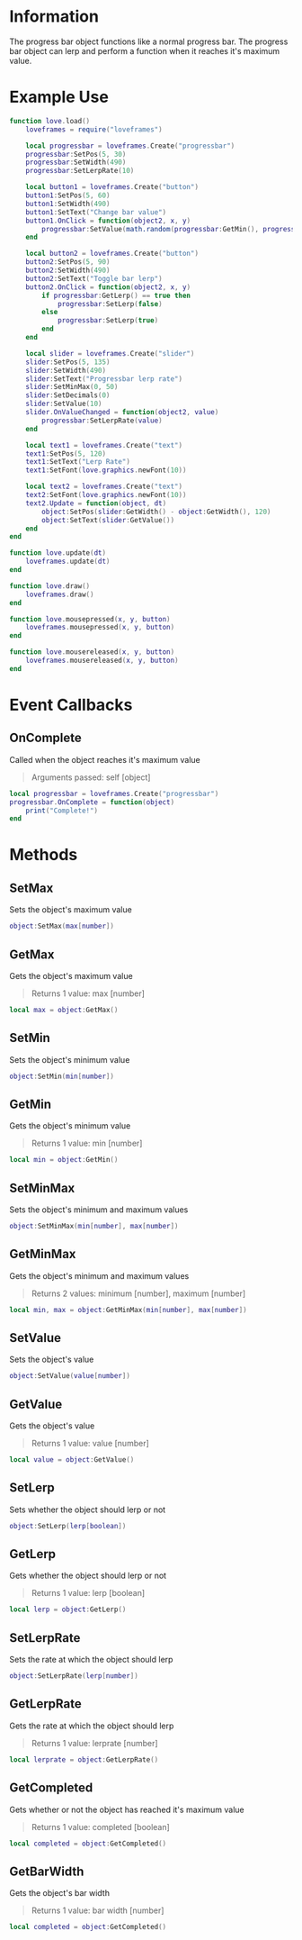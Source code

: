 # Information
The progress bar object functions like a normal progress bar. The progress bar object can lerp and perform a function when it reaches it's maximum value.

# Example Use
```lua
function love.load()
    loveframes = require("loveframes")

    local progressbar = loveframes.Create("progressbar")
    progressbar:SetPos(5, 30)
    progressbar:SetWidth(490)
    progressbar:SetLerpRate(10)

    local button1 = loveframes.Create("button")
    button1:SetPos(5, 60)
    button1:SetWidth(490)
    button1:SetText("Change bar value")
    button1.OnClick = function(object2, x, y)
        progressbar:SetValue(math.random(progressbar:GetMin(), progressbar:GetMax()))
    end

    local button2 = loveframes.Create("button")
    button2:SetPos(5, 90)
    button2:SetWidth(490)
    button2:SetText("Toggle bar lerp")
    button2.OnClick = function(object2, x, y)
        if progressbar:GetLerp() == true then
            progressbar:SetLerp(false)
        else
            progressbar:SetLerp(true)
        end
    end

    local slider = loveframes.Create("slider")
    slider:SetPos(5, 135)
    slider:SetWidth(490)
    slider:SetText("Progressbar lerp rate")
    slider:SetMinMax(0, 50)
    slider:SetDecimals(0)
    slider:SetValue(10)
    slider.OnValueChanged = function(object2, value)
        progressbar:SetLerpRate(value)
    end

    local text1 = loveframes.Create("text")
    text1:SetPos(5, 120)
    text1:SetText("Lerp Rate")
    text1:SetFont(love.graphics.newFont(10))

    local text2 = loveframes.Create("text")
    text2:SetFont(love.graphics.newFont(10))
    text2.Update = function(object, dt)
        object:SetPos(slider:GetWidth() - object:GetWidth(), 120)
        object:SetText(slider:GetValue())
    end
end

function love.update(dt)
    loveframes.update(dt)
end

function love.draw()
    loveframes.draw()
end

function love.mousepressed(x, y, button)
    loveframes.mousepressed(x, y, button)
end

function love.mousereleased(x, y, button)
    loveframes.mousereleased(x, y, button)
end
```
# Event Callbacks

## OnComplete
Called when the object reaches it's maximum value 

> Arguments passed: self [object]

```lua
local progressbar = loveframes.Create("progressbar")
progressbar.OnComplete = function(object)
    print("Complete!")
end
```

# Methods
## SetMax
Sets the object's maximum value

```lua
object:SetMax(max[number])
```

## GetMax
Gets the object's maximum value 

> Returns 1 value: max [number]

```lua
local max = object:GetMax()
```

## SetMin
Sets the object's minimum value

```lua
object:SetMin(min[number])
```

## GetMin
Gets the object's minimum value 

> Returns 1 value: min [number]

```lua
local min = object:GetMin()
```

## SetMinMax
Sets the object's minimum and maximum values

```lua
object:SetMinMax(min[number], max[number])
```

## GetMinMax
Gets the object's minimum and maximum values 

> Returns 2 values: minimum [number], maximum [number]

```lua
local min, max = object:GetMinMax(min[number], max[number])
```

## SetValue
Sets the object's value

```lua
object:SetValue(value[number])
```

## GetValue
Gets the object's value 

> Returns 1 value: value [number]

```lua
local value = object:GetValue()
```

## SetLerp
Sets whether the object should lerp or not

```lua
object:SetLerp(lerp[boolean])
```

## GetLerp
Gets whether the object should lerp or not 

> Returns 1 value: lerp [boolean]

```lua
local lerp = object:GetLerp()
```

## SetLerpRate
Sets the rate at which the object should lerp

```lua
object:SetLerpRate(lerp[number])
```

## GetLerpRate
Gets the rate at which the object should lerp 

> Returns 1 value: lerprate [number]

```lua
local lerprate = object:GetLerpRate()
```

## GetCompleted
Gets whether or not the object has reached it's maximum value 

> Returns 1 value: completed [boolean]

```lua
local completed = object:GetCompleted()
```

## GetBarWidth
Gets the object's bar width 

> Returns 1 value: bar width [number]

```lua
local completed = object:GetCompleted()
```